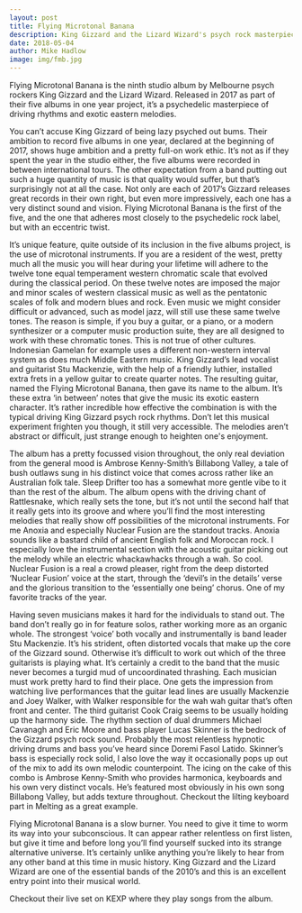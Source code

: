 ```yaml
---
layout: post
title: Flying Microtonal Banana
description: King Gizzard and the Lizard Wizard's psych rock masterpiece
date: 2018-05-04
author: Mike Hadlow
image: img/fmb.jpg
---
```

Flying Microtonal Banana is the ninth studio album by Melbourne psych rockers King Gizzard and the Lizard Wizard. Released in 2017 as part of their five albums in one year project, it’s a psychedelic masterpiece of driving rhythms and exotic eastern melodies.

You can’t accuse King Gizzard of being lazy psyched out bums. Their ambition to record five albums in one year, declared at the beginning of 2017, shows huge ambition and a pretty full-on work ethic. It’s not as if they spent the year in the studio either, the five albums were recorded in between international tours. The other expectation from a band putting out such a huge quantity of music is that quality would suffer, but that’s surprisingly not at all the case. Not only are each of 2017’s Gizzard releases great records in their own right, but even more impressively, each one has a very distinct sound and vision. Flying Microtonal Banana is the first of the five, and the one that adheres most closely to the psychedelic rock label, but with an eccentric twist.

It’s unique feature, quite outside of its inclusion in the five albums project, is the use of microtonal instruments. If you are a resident of the west, pretty much all the music you will hear during your lifetime will adhere to the twelve tone equal temperament western chromatic scale that evolved during the classical period. On these twelve notes are imposed the major and minor scales of western classical music as well as the pentatonic scales of folk and modern blues and rock. Even music we might consider difficult or advanced, such as model jazz, will still use these same twelve tones. The reason is simple, if you buy a guitar, or a piano, or a modern synthesizer or a computer music production suite, they are all designed to work with these chromatic tones. This is not true of other cultures. Indonesian Gamelan for example uses a different non-western interval system as does much Middle Eastern music. King Gizzard’s lead vocalist and guitarist Stu Mackenzie, with the help of a friendly luthier, installed extra frets in a yellow guitar to create quarter notes. The resulting guitar, named the Flying Microtonal Banana, then gave its name to the album. It’s these extra ‘in between’ notes that give the music its exotic eastern character. It’s rather incredible how effective the combination is with the typical driving King Gizzard psych rock rhythms. Don’t let this musical experiment frighten you though, it still very accessible. The melodies aren’t abstract or difficult, just strange enough to heighten one's enjoyment.

The album has a pretty focussed vision throughout, the only real deviation from the general mood is Ambrose Kenny-Smith’s Billabong Valley, a tale of bush outlaws sung in his distinct voice that comes across rather like an Australian folk tale. Sleep Drifter too has a somewhat more gentle vibe to it than the rest of the album. The album opens with the driving chant of Rattlesnake, which really sets the tone, but it’s not until the second half that it really gets into its groove and where you’ll find the most interesting melodies that really show off possibilities of the microtonal instruments. For me Anoxia and especially Nuclear Fusion are the standout tracks. Anoxia sounds like a bastard child of ancient English folk and Moroccan rock. I especially love the instrumental section with the acoustic guitar picking out the melody while an electric whackawhacks through a wah. So cool. Nuclear Fusion is a real a crowd pleaser, right from the deep distorted ‘Nuclear Fusion’ voice at the start, through the ‘devil’s in the details’ verse and the glorious transition to the ‘essentially one being’ chorus. One of my favorite tracks of the year.

Having seven musicians makes it hard for the individuals to stand out. The band don’t really go in for feature solos, rather working more as an organic whole. The strongest ‘voice’ both vocally and instrumentally is band leader Stu Mackenzie. It’s his strident, often distorted vocals that make up the core of the Gizzard sound. Otherwise it’s difficult to work out which of the three guitarists is playing what. It’s certainly a credit to the band that the music never becomes a turgid mud of uncoordinated thrashing. Each musician must work pretty hard to find their place. One gets the impression from watching live performances that the guitar lead lines are usually Mackenzie and Joey Walker, with Walker responsible for the wah wah guitar that’s often front and center. The third guitarist Cook Craig seems to be usually holding up the harmony side. The rhythm section of dual drummers Michael Cavanagh and Eric Moore and bass player Lucas Skinner is the bedrock of the Gizzard psych rock sound. Probably the most relentless hypnotic driving drums and bass you’ve heard since Doremi Fasol Latido. Skinner’s bass is especially rock solid, I also love the way it occasionally pops up out of the mix to add its own melodic counterpoint. The icing on the cake of this combo is Ambrose Kenny-Smith who provides harmonica, keyboards and his own very distinct vocals. He’s featured most obviously in his own song Billabong Valley, but adds texture throughout. Checkout the lilting keyboard part in Melting as a great example.

Flying Microtonal Banana is a slow burner. You need to give it time to worm its way into your subconscious. It can appear rather relentless on first listen, but give it time and before long you’ll find yourself sucked into its strange alternative universe. It’s certainly unlike anything you’re likely to hear from any other band at this time in music history. King Gizzard and the Lizard Wizard are one of the essential bands of the 2010’s and this is an excellent entry point into their musical world.

Checkout their live set on KEXP where they play songs from the album.
